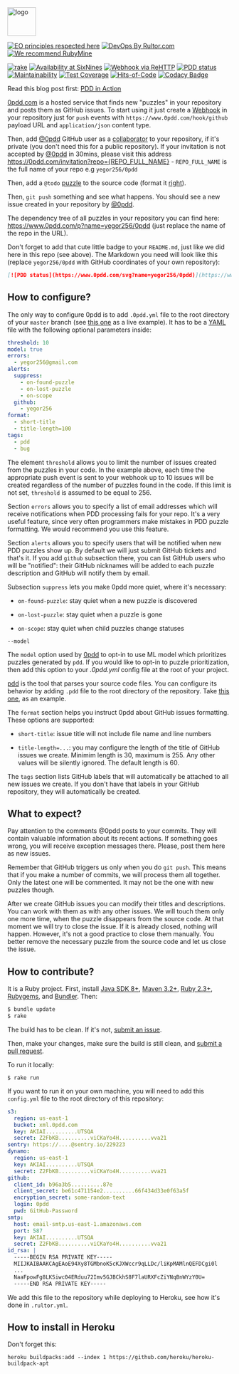 <img alt="logo" src="https://avatars2.githubusercontent.com/u/24456188" width="64px" height="64px"/>

[![EO principles respected here](https://www.elegantobjects.org/badge.svg)](https://www.elegantobjects.org)
[![DevOps By Rultor.com](https://www.rultor.com/b/yegor256/0pdd)](https://www.rultor.com/p/yegor256/0pdd)
[![We recommend RubyMine](https://www.elegantobjects.org/rubymine.svg)](https://www.jetbrains.com/ruby/)

[![rake](https://github.com/yegor256/0pdd/actions/workflows/rake.yml/badge.svg)](https://github.com/yegor256/0pdd/actions/workflows/rake.yml)
[![Availability at SixNines](https://www.sixnines.io/b/574a)](https://www.sixnines.io/h/574a)
[![Webhook via ReHTTP](https://www.rehttp.net/b?u=http%3A%2F%2Fwww.0pdd.com%2Fhook%2Fgithub)](https://www.rehttp.net/i?u=http%3A%2F%2Fwww.0pdd.com%2Fhook%2Fgithub)
[![PDD status](https://www.0pdd.com/svg?name=yegor256/0pdd)](https://www.0pdd.com/p?name=yegor256/0pdd)
[![Maintainability](https://api.codeclimate.com/v1/badges/7462387124cf5f9b8ef8/maintainability)](https://codeclimate.com/github/yegor256/0pdd/maintainability)
[![Test Coverage](https://img.shields.io/codecov/c/github/yegor256/0pdd.svg)](https://codecov.io/github/yegor256/0pdd?branch=master)
[![Hits-of-Code](https://hitsofcode.com/github/yegor256/0pdd)](https://hitsofcode.com/view/github/yegor256/0pdd)
[![Codacy Badge](https://app.codacy.com/project/badge/Grade/d23061346143451db3abedca5ad9cbf2)](https://www.codacy.com/gh/yegor256/0pdd/dashboard)

Read this blog post first: [PDD in Action](https://www.yegor256.com/2017/04/05/pdd-in-action.html)

[0pdd.com](https://www.0pdd.com) is a hosted service that
finds new "puzzles" in your repository and posts them as GitHub
issues. To start using it just create a
[Webhook](https://developer.github.com/webhooks/creating/) in your repository
just for `push` events with `https://www.0pdd.com/hook/github` payload URL and
`application/json` content type.

Then, add [@0pdd](https://github.com/0pdd) GitHub user as a
[collaborator](https://help.github.com/articles/inviting-collaborators-to-a-personal-repository/)
to your repository, if it's private
(you don't need this for a public repository). If your invitation is not accepted by [@0pdd](https://github.com/0pdd) in 30mins, please visit this address https://0pdd.com/invitation?repo={REPO_FULL_NAME} - `REPO_FULL_NAME` is the full name of your repo e.g `yegor256/0pdd`

Then, add a `@todo` [puzzle](https://www.yegor256.com/2009/03/04/pdd.html)
to the source code (format it [right](https://github.com/teamed/pdd)).

Then, `git push` something and see what happens. You should see a new
issue created in your repository by [@0pdd](https://github.com/0pdd).

The dependency tree of all puzzles in your repository you can find
here: https://www.0pdd.com/p?name=yegor256/0pdd (just replace the name
of the repo in the URL).

Don't forget to add that cute little badge to your `README.md`, just
like we did here in this repo (see above). The Markdown you need
will look like this (replace `yegor256/0pdd` with GitHub coordinates
of your own repository):

```markdown
[![PDD status](https://www.0pdd.com/svg?name=yegor256/0pdd)](https://www.0pdd.com/p?name=yegor256/0pdd)
```

## How to configure?

The only way to configure 0pdd is to add `.0pdd.yml` file to the
root directory of your `master` branch (see [this one](https://github.com/yegor256/0pdd/blob/master/.0pdd.yml) as a live example).
It has to be a [YAML](https://en.wikipedia.org/wiki/YAML) file with the following
optional parameters inside:

```yaml
threshold: 10
model: true
errors:
  - yegor256@gmail.com
alerts:
  suppress:
    - on-found-puzzle
    - on-lost-puzzle
    - on-scope
  github:
    - yegor256
format:
  - short-title
  - title-length=100
tags:
  - pdd
  - bug
```

The element `threshold` allows you to limit the number of issues created from the puzzles in your code. In the example above, each time the appropriate push event is sent to your webhook up to 10 issues will be created regardless of the number of puzzles found in the code. If this limit is not set, `threshold` is assumed to be equal to 256.

Section `errors` allows you to specify a list of email addresses which will
receive notifications when PDD processing fails for your repo. It's
a very useful feature, since very often programmers make
mistakes in PDD puzzle formatting. We would recommend you use this feature.

Section `alerts` allows you to specify users that will be notified when
new PDD puzzles show up. By default we will just submit GitHub tickets
and that's it. If you add `github` subsection there, you can list GitHub
users who will be "notified": their GitHub nicknames will be added to
each puzzle description and GitHub will notify them by email.

Subsection `suppress` lets you make 0pdd more quiet, where it's necessary:

- `on-found-puzzle`: stay quiet when a new puzzle is discovered

- `on-lost-puzzle`: stay quiet when a puzzle is gone

- `on-scope`: stay quiet when child puzzles change statuses

`--model`

The `model` option used by [0pdd](https://github.com/yegor256/0pdd#readme) to opt-in to use ML model which prioritizes puzzles generated by `pdd`. If you would like to opt-in to puzzle prioritization, then add this option to your _.0pdd.yml_ config file at the root of your project.

[pdd](https://github.com/yegor256/pdd) is the tool that parses your source
code files. You can configure its behavior by adding `.pdd` file to the
root directory of the repository. Take
[this one](https://github.com/yegor256/0pdd/blob/master/.pdd), as an example.

The `format` section helps you instruct 0pdd about GitHub issues formatting.
These options are supported:

- `short-title`: issue title will not include file name and line numbers

- `title-length=...`: you may configure the length of the title of GitHub
  issues we create. Minimim length is 30, maximum is 255. Any other values
  will be silently ignored. The default length is 60.

The `tags` section lists GitHub labels that will automatically be attached
to all new issues we create. If you don't have that labels in your GitHub
repository, they will automatically be created.

## What to expect?

Pay attention to the comments @0pdd posts to your commits. They will
contain valuable information about its recent actions. If something goes
wrong, you will receive exception messages there. Please, post them here
as new issues.

Remember that GitHub triggers us only when you do `git push`. This means that
if you make a number of commits, we will process them all together. Only the
latest one will be commented. It may not be the one with new puzzles though.

After we create GitHub issues you can modify their titles and descriptions. You
can work with them as with any other issues. We will touch them only one
more time, when the puzzle disappears from the source code. At that moment
we will try to close the issue. If it is already closed, nothing will happen.
However, it's not a good practice to close them manually. You better remove
the necessary puzzle from the source code and let us close the issue.

## How to contribute?

It is a Ruby project.
First, install
[Java SDK 8+](https://www.oracle.com/technetwork/java/javase/downloads/jdk8-downloads-2133151.html),
[Maven 3.2+](https://maven.apache.org/),
[Ruby 2.3+](https://www.ruby-lang.org/en/documentation/installation/),
[Rubygems](https://rubygems.org/pages/download),
and
[Bundler](https://bundler.io/).
Then:

```bash
$ bundle update
$ rake
```

The build has to be clean. If it's not, [submit an issue](https://github.com/yegor256/0pdd/issues).

Then, make your changes, make sure the build is still clean,
and [submit a pull request](https://www.yegor256.com/2014/04/15/github-guidelines.html).

To run it locally:

```
$ rake run
```

If you want to run it on your own machine, you will need to add this
`config.yml` file to the root directory of this repository:

```yaml
s3:
  region: us-east-1
  bucket: xml.0pdd.com
  key: AKIAI..........UTSQA
  secret: Z2FbKB..........viCKaYo4H..........vva21
sentry: https://....@sentry.io/229223
dynamo:
  region: us-east-1
  key: AKIAI..........UTSQA
  secret: Z2FbKB..........viCKaYo4H..........vva21
github:
  client_id: b96a3b5..........87e
  client_secret: be61c471154e2..........66f434d33e0f63a5f
  encryption_secret: some-random-text
  login: 0pdd
  pwd: GitHub-Password
smtp:
  host: email-smtp.us-east-1.amazonaws.com
  port: 587
  key: AKIAI..........UTSQA
  secret: Z2FbKB..........viCKaYo4H..........vva21
id_rsa: |
  -----BEGIN RSA PRIVATE KEY-----
  MIIJKAIBAAKCAgEAoE94Xy8TGMbnoK5cKJXWccr9qLLDc/liKpMAMlnQEFDCgi0l
  ...
  NaaFpowFg8LKSiwc04ERduu72Imv5GJBCkhS8F7laURXFcZiYNqBnWYzY0U=
  -----END RSA PRIVATE KEY-----
```

We add this file to the repository while deploying to Heroku,
see how it's done in `.rultor.yml`.

## How to install in Heroku

Don't forget this:

```
heroku buildpacks:add --index 1 https://github.com/heroku/heroku-buildpack-apt
```
